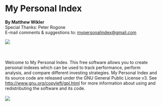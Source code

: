 # **My Personal Index** #

**By Matthew Wikler**<br>
Special Thanks: Peter Rogone<br>
E-mail comments & suggestions to: <a href='mailto:mypersonalindex@gmail.com'>mypersonalindex@gmail.com</a><br>

<a href='https://www.paypal.com/cgi-bin/webscr?cmd=_s-xclick&hosted_button_id=7231520'><img src='https://www.paypal.com/en_US/i/btn/btn_donateCC_LG.gif' /></a>
<br><br><br><br>
Welcome to My Personal Index.  This free software allows you to create personal indexes which can be used to track performance, perform analysis, and compare different investing strategies.  My Personal Index and its source code are released under the GNU General Public License v3.  See <a href='http://www.gnu.org/copyleft/gpl.html'>http://www.gnu.org/copyleft/gpl.html</a> for more information about using and redistributing the software and its code.<br>
<br>
<img src='http://mypersonalindex.googlecode.com/svn/wiki/mpi.png' />